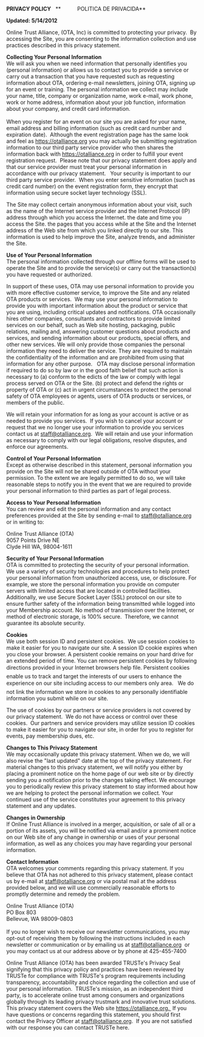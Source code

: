   
**PRIVACY POLICY**   **           POLITICA DE PRIVACIDA**

**Updated: 5/14/2012**

Online Trust Alliance, (OTA, Inc) is committed to protecting your privacy.  By accessing the Site, you are consenting to the information collection and use practices described in this privacy statement.  

**Collecting Your Personal Information**  
We will ask you when we need information that personally identifies you (personal information) or allows us to contact you to provide a service or carry out a transaction that you have requested such as requesting information about OTA, ordering e-mail newsletters, joining OTA, signing up for an event or training. The personal information we collect may include your name, title, company or organization name, work e-mail, work phone, work or home address, information about your job function, information about your company, and credit card information.  
   
When you register for an event on our site you are asked for your name, email address and billing information (such as credit card number and expiration date).  Although the event registration page has the same look and feel as https://otalliance.org you may actually be submitting registration information to our third party service provider who then shares the information back with https://otalliance.org in order to fulfill your event registration request.  Please note that our privacy statement does apply and that our service provider must treat your personal information in accordance with our privacy statement.   Your security is important to our third party service provider.  When you enter sensitive information (such as credit card number) on the event registration form, they encrypt that information using secure socket layer technology (SSL).  
  
The Site may collect certain anonymous information about your visit, such as the name of the Internet service provider and the Internet Protocol (IP) address through which you access the Internet. the date and time you access the Site. the pages that you access while at the Site and the Internet address of the Web site from which you linked directly to our site. This information is used to help improve the Site, analyze trends, and administer the Site.  
  
**Use of Your Personal Information**  
The personal information collected through our offline forms will be used to operate the Site and to provide the service(s) or carry out the transaction(s) you have requested or authorized.  
  
In support of these uses, OTA may use personal information to provide you with more effective customer service, to improve the Site and any related OTA products or services.  We may use your personal information to provide you with important information about the product or service that you are using, including critical updates and notifications. OTA occasionally hires other companies, consultants and contractors to provide limited services on our behalf, such as Web site hosting, packaging, public relations, mailing and, answering customer questions about products and services, and sending information about our products, special offers, and other new services. We will only provide those companies the personal information they need to deliver the service. They are required to maintain the confidentiality of the information and are prohibited from using that information for any other purpose.   OTA may disclose personal information if required to do so by law or in the good faith belief that such action is necessary to (a) conform to the edicts of the law or comply with legal process served on OTA or the Site. (b) protect and defend the rights or property of OTA or (c) act in urgent circumstances to protect the personal safety of OTA employees or agents, users of OTA products or services, or members of the public.  
  
We will retain your information for as long as your account is active or as needed to provide you services.  If you wish to cancel your account or request that we no longer use your information to provide you services contact us at staff@otalliance.org.  We will retain and use your information as necessary to comply with our legal obligations, resolve disputes, and enforce our agreements.  
  
**Control of Your Personal Information**  
Except as otherwise described in this statement, personal information you provide on the Site will not be shared outside of OTA without your permission. To the extent we are legally permitted to do so, we will take reasonable steps to notify you in the event that we are required to provide your personal information to third parties as part of legal process.  
  
**Access to Your Personal Information**  
You can review and edit the personal information and any contact preferences provided at the Site by sending e-mail to staff@otalliance.org or in writing to:  
  
Online Trust Alliance (OTA)  
9057 Points Drive NE  
Clyde Hill WA, 98004-1611  
  
**Security of Your Personal Information**  
OTA is committed to protecting the security of your personal information. We use a variety of security technologies and procedures to help protect your personal information from unauthorized access, use, or disclosure. For example, we store the personal information you provide on computer servers with limited access that are located in controlled facilities. Additionally, we use Secure Socket Layer (SSL) protocol on our site to ensure further safety of the information being transmitted while logged into your Membership account. No method of transmission over the Internet, or method of electronic storage, is 100% secure.  Therefore, we cannot guarantee its absolute security.  
  
**Cookies**  
We use both session ID and persistent cookies.  We use session cookies to make it easier for you to navigate our site. A session ID cookie expires when you close your browser. A persistent cookie remains on your hard drive for an extended period of time. You can remove persistent cookies by following directions provided in your Internet browsers help file. Persistent cookies enable us to track and target the interests of our users to enhance the experience on our site including access to our members only area.   We do not link the information we store in cookies to any personally identifiable information you submit while on our site.  
  
The use of cookies by our partners or service providers is not covered by our privacy statement.  We do not have access or control over these cookies.  Our partners and service providers may utilize session ID cookies to make it easier for you to navigate our site, in order for you to register for events, pay membership dues, etc.  
  
**Changes to This Privacy Statement**  
We may occasionally update this privacy statement. When we do, we will also revise the "last updated" date at the top of the privacy statement. For material changes to this privacy statement, we will notify you either by placing a prominent notice on the home page of our web site or by directly sending you a notification prior to the changes taking effect. We encourage you to periodically review this privacy statement to stay informed about how we are helping to protect the personal information we collect. Your continued use of the service constitutes your agreement to this privacy statement and any updates.  
  
**Changes in Ownership**  
If Online Trust Alliance is involved in a merger, acquisition, or sale of all or a portion of its assets, you will be notified via email and/or a prominent notice on our Web site of any change in ownership or uses of your personal information, as well as any choices you may have regarding your personal information.  
  
**Contact Information**  
OTA welcomes your comments regarding this privacy statement. If you believe that OTA has not adhered to this privacy statement, please contact us by e-mail at staff@otalliance.org or via postal mail at the address provided below, and we will use commercially reasonable efforts to promptly determine and remedy the problem.  
  
Online Trust Alliance (OTA)  
PO Box 803  
Bellevue, WA 98009-0803  
   
If you no longer wish to receive our newsletter communications, you may opt-out of receiving them by following the instructions included in each newsletter or communication or by emailing us at staff@otalliance.org  or you may contact us at our address above or by phone at 425-455-7400

Online Trust Alliance (OTA) has been awarded TRUSTe's Privacy Seal signifying that this privacy policy and practices have been reviewed by TRUSTe for compliance with TRUSTe's program requirements including transparency, accountability and choice regarding the collection and use of your personal information.  TRUSTe's mission, as an independent third party, is to accelerate online trust among consumers and organizations globally through its leading privacy trustmark and innovative trust solutions. This privacy statement covers the Web site https://otalliance.org.  If you have questions or concerns regarding this statement, you should first contact the Privacy Officer at staff@otalliance.org.  If you are not satisfied with our response you can contact TRUSTe here.